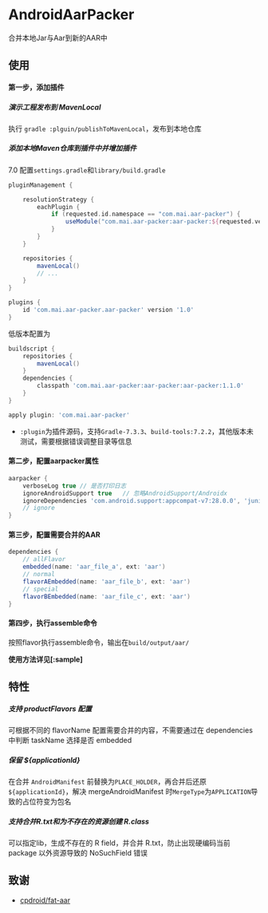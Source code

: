 # AndroidAarPacker

合并本地Jar与Aar到新的AAR中

## 使用

#### 第一步，添加插件

##### 演示工程发布到 MavenLocal

执行 `gradle :plguin/publishToMavenLocal`，发布到本地仓库

##### 添加本地Maven仓库到插件中并增加插件

7.0 配置`settings.gradle`和`library/build.gradle`

```groovy
pluginManagement {

    resolutionStrategy {
        eachPlugin {
            if (requested.id.namespace == "com.mai.aar-packer") {
                useModule("com.mai.aar-packer:aar-packer:${requested.version}")
            }
        }
    }

    repositories {
        mavenLocal()
        // ...
    }
}
```

```groovy
plugins {
    id 'com.mai.aar-packer.aar-packer' version '1.0'
}
```

低版本配置为

```groovy
buildscript {
    repositories {
        mavenLocal()
    }
    dependencies {
        classpath 'com.mai.aar-packer:aar-packer:aar-packer:1.1.0'
    }
}
```

```groovy
apply plugin: 'com.mai.aar-packer'
```

* `:plugin`为插件源码，支持`Gradle-7.3.3`、`build-tools:7.2.2`，其他版本未测试，需要根据错误调整目录等信息

#### 第二步，配置aarpacker属性

```groovy
aarpacker {
    verboseLog true // 是否打印日志
    ignoreAndroidSupport true   // 忽略AndroidSupport/Androidx
    ignoreDependencies 'com.android.support:appcompat-v7:28.0.0', 'junit:junit:4.12', 'androidx.test.ext:junit:1.1.1', 'androidx.test.espresso:espresso-core:3.2.0', '^com.android.*'
    // ignore
}
```

#### 第三步，配置需要合并的AAR

```groovy
dependencies {
    // allFlavor
    embedded(name: 'aar_file_a', ext: 'aar')
    // normal
    flavorAEmbedded(name: 'aar_file_b', ext: 'aar')
    // special
    flavorBEmbedded(name: 'aar_file_c', ext: 'aar')
}
```

#### 第四步，执行assemble命令

按照flavor执行assemble命令，输出在`build/output/aar/`

**使用方法详见[:sample]**

## 特性

##### 支持 productFlavors 配置

可根据不同的 flavorName 配置需要合并的内容，不需要通过在 dependencies 中判断 taskName 选择是否 embedded

##### 保留 ${applicationId}

在合并 `AndroidManifest` 前替换为`PLACE_HOLDER`，再合并后还原`${applicationId}`，解决 mergeAndroidManifest 时`MergeType`为`APPLICATION`导致的占位符变为包名

##### 支持合并R.txt和为不存在的资源创建 R.class

可以指定lib，生成不存在的 R field，并合并 R.txt，防止出现硬编码当前 package 以外资源导致的 NoSuchField 错误

## 致谢

* [cpdroid/fat-aar](https://github.com/cpdroid/fat-aar)